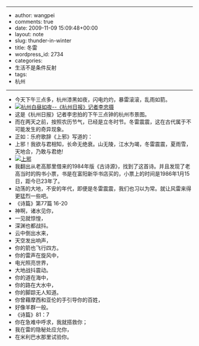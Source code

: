 - --
- author: wangpei
- comments: true
- date: 2009-11-09 15:09:48+00:00
- layout: note
- slug: thunder-in-winter
- title: 冬雷
- wordpress_id: 2734
- categories:
- 生活不是条件反射
- tags:
- 杭州
- --
- 今天下午三点多，杭州漆黑如夜，闪电灼灼，暴雷滚滚，乱雨如箭。
- [![杭州白昼如夜--《杭州日报》记者李忠摄](http://farm3.static.flickr.com/2708/4089644810_9a64e5bd65.jpg)](http://www.flickr.com/photos/lookoo/4089644810/)
- 这是《杭州日报》记者李忠拍的下午三点钟的杭州市景图。
- 而在两天之前，按照农历节气，已经是立冬时节。冬雷震震，这在古代属于不可能发生的奇异现象。
- 正如：乐府歌辞《上邪》写道的：
- 上邪！我欲与君相知，长命无绝衰。山无陵，江水为竭，冬雷震震，夏雨雪，天地合，乃敢与君绝!
- [![上邪](http://farm3.static.flickr.com/2646/4089133215_3d4cd9f92b.jpg)](http://www.flickr.com/photos/lookoo/4089133215/)
- 我翻出从老高那里借来的1984年版《古诗源》，找到了这首诗。并且发现了老高当时的购书小票，书是在富阳新华书店买的，小票上的时间是1986年1月15日，距今已23年了。
- 动荡的大地，不安的年代，即便是冬雷震震，我们也习以为常。就让风雷来得更猛烈一些吧。
- 《诗篇》第77篇 16-20
- 神啊，诸水见你，
- 一见就惊惶，
- 深渊也都战抖。
- 云中倒出水来，
- 天空发出响声，
- 你的箭也飞行四方。
- 你的雷声在旋风中，
- 电光照亮世界，
- 大地战抖震动。
- 你的道在海中，
- 你的路在大水中，
- 你的脚踪无人知道。
- 你曾藉摩西和亚伦的手引导你的百姓，
- 好像羊群一般。
- 《诗篇》81：7
- 你在急难中呼求，我就搭救你；
- 我在雷的隐秘处应允你，
- 在米利巴水那里试验你。
